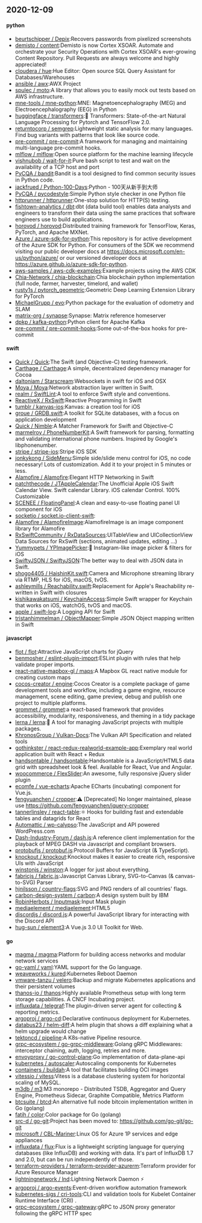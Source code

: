 ## 2020-12-09

#### python
* [beurtschipper / Depix](https://github.com/beurtschipper/Depix):Recovers passwords from pixelized screenshots
* [demisto / content](https://github.com/demisto/content):Demisto is now Cortex XSOAR. Automate and orchestrate your Security Operations with Cortex XSOAR's ever-growing Content Repository. Pull Requests are always welcome and highly appreciated!
* [cloudera / hue](https://github.com/cloudera/hue):Hue Editor: Open source SQL Query Assistant for Databases/Warehouses
* [ansible / awx](https://github.com/ansible/awx):AWX Project
* [spulec / moto](https://github.com/spulec/moto):A library that allows you to easily mock out tests based on AWS infrastructure.
* [mne-tools / mne-python](https://github.com/mne-tools/mne-python):MNE: Magnetoencephalography (MEG) and Electroencephalography (EEG) in Python
* [huggingface / transformers](https://github.com/huggingface/transformers):🤗
Transformers: State-of-the-art Natural Language Processing for Pytorch and TensorFlow 2.0.
* [returntocorp / semgrep](https://github.com/returntocorp/semgrep):Lightweight static analysis for many languages. Find bug variants with patterns that look like source code.
* [pre-commit / pre-commit](https://github.com/pre-commit/pre-commit):A framework for managing and maintaining multi-language pre-commit hooks.
* [mlflow / mlflow](https://github.com/mlflow/mlflow):Open source platform for the machine learning lifecycle
* [vishnubob / wait-for-it](https://github.com/vishnubob/wait-for-it):Pure bash script to test and wait on the availability of a TCP host and port
* [PyCQA / bandit](https://github.com/PyCQA/bandit):Bandit is a tool designed to find common security issues in Python code.
* [jackfrued / Python-100-Days](https://github.com/jackfrued/Python-100-Days):Python - 100天从新手到大师
* [PyCQA / pycodestyle](https://github.com/PyCQA/pycodestyle):Simple Python style checker in one Python file
* [httprunner / httprunner](https://github.com/httprunner/httprunner):One-stop solution for HTTP(S) testing.
* [fishtown-analytics / dbt](https://github.com/fishtown-analytics/dbt):dbt (data build tool) enables data analysts and engineers to transform their data using the same practices that software engineers use to build applications.
* [horovod / horovod](https://github.com/horovod/horovod):Distributed training framework for TensorFlow, Keras, PyTorch, and Apache MXNet.
* [Azure / azure-sdk-for-python](https://github.com/Azure/azure-sdk-for-python):This repository is for active development of the Azure SDK for Python. For consumers of the SDK we recommend visiting our public developer docs at https://docs.microsoft.com/en-us/python/azure/ or our versioned developer docs at https://azure.github.io/azure-sdk-for-python.
* [aws-samples / aws-cdk-examples](https://github.com/aws-samples/aws-cdk-examples):Example projects using the AWS CDK
* [Chia-Network / chia-blockchain](https://github.com/Chia-Network/chia-blockchain):Chia blockchain python implementation (full node, farmer, harvester, timelord, and wallet)
* [rusty1s / pytorch_geometric](https://github.com/rusty1s/pytorch_geometric):Geometric Deep Learning Extension Library for PyTorch
* [MichaelGrupp / evo](https://github.com/MichaelGrupp/evo):Python package for the evaluation of odometry and SLAM
* [matrix-org / synapse](https://github.com/matrix-org/synapse):Synapse: Matrix reference homeserver
* [dpkp / kafka-python](https://github.com/dpkp/kafka-python):Python client for Apache Kafka
* [pre-commit / pre-commit-hooks](https://github.com/pre-commit/pre-commit-hooks):Some out-of-the-box hooks for pre-commit

#### swift
* [Quick / Quick](https://github.com/Quick/Quick):The Swift (and Objective-C) testing framework.
* [Carthage / Carthage](https://github.com/Carthage/Carthage):A simple, decentralized dependency manager for Cocoa
* [daltoniam / Starscream](https://github.com/daltoniam/Starscream):Websockets in swift for iOS and OSX
* [Moya / Moya](https://github.com/Moya/Moya):Network abstraction layer written in Swift.
* [realm / SwiftLint](https://github.com/realm/SwiftLint):A tool to enforce Swift style and conventions.
* [ReactiveX / RxSwift](https://github.com/ReactiveX/RxSwift):Reactive Programming in Swift
* [tumblr / kanvas-ios](https://github.com/tumblr/kanvas-ios):Kanvas: a creation tool for iOS
* [groue / GRDB.swift](https://github.com/groue/GRDB.swift):A toolkit for SQLite databases, with a focus on application development
* [Quick / Nimble](https://github.com/Quick/Nimble):A Matcher Framework for Swift and Objective-C
* [marmelroy / PhoneNumberKit](https://github.com/marmelroy/PhoneNumberKit):A Swift framework for parsing, formatting and validating international phone numbers. Inspired by Google's libphonenumber.
* [stripe / stripe-ios](https://github.com/stripe/stripe-ios):Stripe iOS SDK
* [jonkykong / SideMenu](https://github.com/jonkykong/SideMenu):Simple side/slide menu control for iOS, no code necessary! Lots of customization. Add it to your project in 5 minutes or less.
* [Alamofire / Alamofire](https://github.com/Alamofire/Alamofire):Elegant HTTP Networking in Swift
* [patchthecode / JTAppleCalendar](https://github.com/patchthecode/JTAppleCalendar):The Unofficial Apple iOS Swift Calendar View. Swift calendar Library. iOS calendar Control. 100% Customizable
* [SCENEE / FloatingPanel](https://github.com/SCENEE/FloatingPanel):A clean and easy-to-use floating panel UI component for iOS
* [socketio / socket.io-client-swift](https://github.com/socketio/socket.io-client-swift):
* [Alamofire / AlamofireImage](https://github.com/Alamofire/AlamofireImage):AlamofireImage is an image component library for Alamofire
* [RxSwiftCommunity / RxDataSources](https://github.com/RxSwiftCommunity/RxDataSources):UITableView and UICollectionView Data Sources for RxSwift (sections, animated updates, editing ...)
* [Yummypets / YPImagePicker](https://github.com/Yummypets/YPImagePicker):📸
Instagram-like image picker & filters for iOS
* [SwiftyJSON / SwiftyJSON](https://github.com/SwiftyJSON/SwiftyJSON):The better way to deal with JSON data in Swift.
* [shogo4405 / HaishinKit.swift](https://github.com/shogo4405/HaishinKit.swift):Camera and Microphone streaming library via RTMP, HLS for iOS, macOS, tvOS.
* [ashleymills / Reachability.swift](https://github.com/ashleymills/Reachability.swift):Replacement for Apple's Reachability re-written in Swift with closures
* [kishikawakatsumi / KeychainAccess](https://github.com/kishikawakatsumi/KeychainAccess):Simple Swift wrapper for Keychain that works on iOS, watchOS, tvOS and macOS.
* [apple / swift-log](https://github.com/apple/swift-log):A Logging API for Swift
* [tristanhimmelman / ObjectMapper](https://github.com/tristanhimmelman/ObjectMapper):Simple JSON Object mapping written in Swift

#### javascript
* [flot / flot](https://github.com/flot/flot):Attractive JavaScript charts for jQuery
* [benmosher / eslint-plugin-import](https://github.com/benmosher/eslint-plugin-import):ESLint plugin with rules that help validate proper imports.
* [react-native-mapbox-gl / maps](https://github.com/react-native-mapbox-gl/maps):A Mapbox GL react native module for creating custom maps
* [cocos-creator / engine](https://github.com/cocos-creator/engine):Cocos Creator is a complete package of game development tools and workflow, including a game engine, resource management, scene editing, game preview, debug and publish one project to multiple platforms.
* [grommet / grommet](https://github.com/grommet/grommet):a react-based framework that provides accessibility, modularity, responsiveness, and theming in a tidy package
* [lerna / lerna](https://github.com/lerna/lerna):🐉
A tool for managing JavaScript projects with multiple packages.
* [KhronosGroup / Vulkan-Docs](https://github.com/KhronosGroup/Vulkan-Docs):The Vulkan API Specification and related tools
* [gothinkster / react-redux-realworld-example-app](https://github.com/gothinkster/react-redux-realworld-example-app):Exemplary real world application built with React + Redux
* [handsontable / handsontable](https://github.com/handsontable/handsontable):Handsontable is a JavaScript/HTML5 data grid with spreadsheet look & feel. Available for React, Vue and Angular.
* [woocommerce / FlexSlider](https://github.com/woocommerce/FlexSlider):An awesome, fully responsive jQuery slider plugin
* [ecomfe / vue-echarts](https://github.com/ecomfe/vue-echarts):Apache ECharts (incubating) component for Vue.js.
* [fengyuanchen / cropper](https://github.com/fengyuanchen/cropper):⚠️
[Deprecated] No longer maintained, please use https://github.com/fengyuanchen/jquery-cropper
* [tannerlinsley / react-table](https://github.com/tannerlinsley/react-table):⚛️
Hooks for building fast and extendable tables and datagrids for React
* [Automattic / wp-calypso](https://github.com/Automattic/wp-calypso):The JavaScript and API powered WordPress.com
* [Dash-Industry-Forum / dash.js](https://github.com/Dash-Industry-Forum/dash.js):A reference client implementation for the playback of MPEG DASH via Javascript and compliant browsers.
* [protobufjs / protobuf.js](https://github.com/protobufjs/protobuf.js):Protocol Buffers for JavaScript (& TypeScript).
* [knockout / knockout](https://github.com/knockout/knockout):Knockout makes it easier to create rich, responsive UIs with JavaScript
* [winstonjs / winston](https://github.com/winstonjs/winston):A logger for just about everything.
* [fabricjs / fabric.js](https://github.com/fabricjs/fabric.js):Javascript Canvas Library, SVG-to-Canvas (& canvas-to-SVG) Parser
* [hjnilsson / country-flags](https://github.com/hjnilsson/country-flags):SVG and PNG renders of all countries' flags.
* [carbon-design-system / carbon](https://github.com/carbon-design-system/carbon):A design system built by IBM
* [RobinHerbots / Inputmask](https://github.com/RobinHerbots/Inputmask):Input Mask plugin
* [mediaelement / mediaelement](https://github.com/mediaelement/mediaelement):HTML5 <audio> or <video> player with support for MP4, WebM, and MP3 as well as HLS, Dash, YouTube, Facebook, SoundCloud and others with a common HTML5 MediaElement API, enabling a consistent UI in all browsers.
* [discordjs / discord.js](https://github.com/discordjs/discord.js):A powerful JavaScript library for interacting with the Discord API
* [hug-sun / element3](https://github.com/hug-sun/element3):A Vue.js 3.0 UI Toolkit for Web.

#### go
* [magma / magma](https://github.com/magma/magma):Platform for building access networks and modular network services
* [go-yaml / yaml](https://github.com/go-yaml/yaml):YAML support for the Go language.
* [weaveworks / kured](https://github.com/weaveworks/kured):Kubernetes Reboot Daemon
* [vmware-tanzu / velero](https://github.com/vmware-tanzu/velero):Backup and migrate Kubernetes applications and their persistent volumes
* [thanos-io / thanos](https://github.com/thanos-io/thanos):Highly available Prometheus setup with long term storage capabilities. A CNCF Incubating project.
* [influxdata / telegraf](https://github.com/influxdata/telegraf):The plugin-driven server agent for collecting & reporting metrics.
* [argoproj / argo-cd](https://github.com/argoproj/argo-cd):Declarative continuous deployment for Kubernetes.
* [databus23 / helm-diff](https://github.com/databus23/helm-diff):A helm plugin that shows a diff explaining what a helm upgrade would change
* [tektoncd / pipeline](https://github.com/tektoncd/pipeline):A K8s-native Pipeline resource.
* [grpc-ecosystem / go-grpc-middleware](https://github.com/grpc-ecosystem/go-grpc-middleware):Golang gRPC Middlewares: interceptor chaining, auth, logging, retries and more.
* [envoyproxy / go-control-plane](https://github.com/envoyproxy/go-control-plane):Go implementation of data-plane-api
* [kubernetes / autoscaler](https://github.com/kubernetes/autoscaler):Autoscaling components for Kubernetes
* [containers / buildah](https://github.com/containers/buildah):A tool that facilitates building OCI images
* [vitessio / vitess](https://github.com/vitessio/vitess):Vitess is a database clustering system for horizontal scaling of MySQL.
* [m3db / m3](https://github.com/m3db/m3):M3 monorepo - Distributed TSDB, Aggregator and Query Engine, Prometheus Sidecar, Graphite Compatible, Metrics Platform
* [btcsuite / btcd](https://github.com/btcsuite/btcd):An alternative full node bitcoin implementation written in Go (golang)
* [fatih / color](https://github.com/fatih/color):Color package for Go (golang)
* [src-d / go-git](https://github.com/src-d/go-git):Project has been moved to: https://github.com/go-git/go-git
* [microsoft / CBL-Mariner](https://github.com/microsoft/CBL-Mariner):Linux OS for Azure 1P services and edge appliances
* [influxdata / flux](https://github.com/influxdata/flux):Flux is a lightweight scripting language for querying databases (like InfluxDB) and working with data. It's part of InfluxDB 1.7 and 2.0, but can be run independently of those.
* [terraform-providers / terraform-provider-azurerm](https://github.com/terraform-providers/terraform-provider-azurerm):Terraform provider for Azure Resource Manager
* [lightningnetwork / lnd](https://github.com/lightningnetwork/lnd):Lightning Network Daemon
⚡️
* [argoproj / argo-events](https://github.com/argoproj/argo-events):Event-driven workflow automation framework
* [kubernetes-sigs / cri-tools](https://github.com/kubernetes-sigs/cri-tools):CLI and validation tools for Kubelet Container Runtime Interface (CRI) .
* [grpc-ecosystem / grpc-gateway](https://github.com/grpc-ecosystem/grpc-gateway):gRPC to JSON proxy generator following the gRPC HTTP spec
